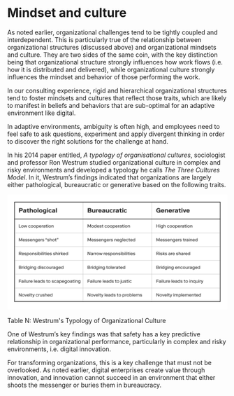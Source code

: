 # Mindset and culture

As noted earlier, organizational challenges tend to be tightly coupled and interdependent. This is particularly true of the relationship between organizational structures \(discussed above\) and organizational mindsets and culture. They are two sides of the same coin, with the key distinction being that organizational structure strongly influences how work flows \(i.e. how it is distributed and delivered\), while organizational culture strongly influences the mindset and behavior of those performing the work.

In our consulting experience, rigid and hierarchical organizational structures tend to foster mindsets and cultures that reflect those traits, which are likely to manifest in beliefs and behaviors that are sub-optimal for an adaptive environment like digital.

In adaptive environments, ambiguity is often high, and employees need to feel safe to ask questions, experiment and apply divergent thinking in order to discover the right solutions for the challenge at hand.

In his 2014 paper entitled, _A typology of organisational cultures_, sociologist and professor Ron Westrum studied organizational culture in complex and risky environments and developed a typology he calls _The Three Cultures Model_. In it, Westrum’s findings indicated that organizations are largely either pathological, bureaucratic or generative based on the following traits.

![](../../.gitbook/assets/2.png)

Table N: Westrum's Typology of Organizational Culture

One of Westrum’s key findings was that safety has a key predictive relationship in organizational performance, particularly in complex and risky environments, i.e. digital innovation.

For transforming organizations, this is a key challenge that must not be overlooked. As noted earlier, digital enterprises create value through innovation, and innovation cannot succeed in an environment that either shoots the messenger or buries them in bureaucracy.

